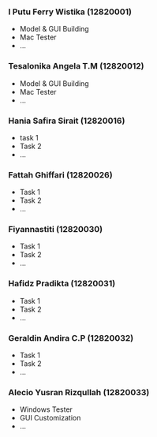 ### I Putu Ferry Wistika (12820001)
- Model & GUI Building
- Mac Tester
- ...

### Tesalonika Angela T.M (12820012)
- Model & GUI Building
- Mac Tester
- ...

### Hania Safira Sirait (12820016)
- task 1
- Task 2
- ...

### Fattah Ghiffari (12820026)
- Task 1
- Task 2
- ...

### Fiyannastiti (12820030)
- Task 1
- Task 2
- ...

### Hafidz Pradikta (12820031)
- Task 1
- Task 2
- ...

### Geraldin Andira C.P (12820032)
- Task 1
- Task 2
- ...

### Alecio Yusran Rizqullah (12820033)
- Windows Tester
- GUI Customization
- ...

